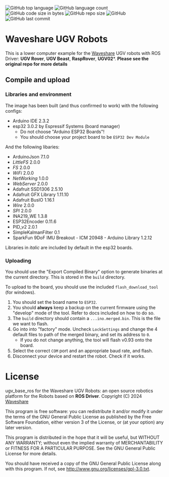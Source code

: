 ![GitHub top language](https://img.shields.io/github/languages/top/effectsmachine/ugv_base_ros) ![GitHub language count](https://img.shields.io/github/languages/count/effectsmachine/ugv_base_ros)
![GitHub code size in bytes](https://img.shields.io/github/languages/code-size/effectsmachine/ugv_base_ros)
![GitHub repo size](https://img.shields.io/github/repo-size/effectsmachine/ugv_base_ros) ![GitHub](https://img.shields.io/github/license/effectsmachine/ugv_base_ros) ![GitHub last commit](https://img.shields.io/github/last-commit/effectsmachine/ugv_base_ros)

# Waveshare UGV Robots
This is a lower computer example for the [Waveshare](https://www.waveshare.com/) UGV robots with ROS Driver: **UGV Rover**, **UGV Beast**, **RaspRover**, **UGV02**\*.
**Please see the original repo for more details**

## Compile and upload
### Libraries and environment
The image has been built (and thus confirmed to work) with the following configs:
* Arduino IDE 2.3.2
* esp32 3.0.2 by Espressif Systems (board manager)
    * Do not choose "Arduino ESP32 Boards"!
    * You should choose your project board to be `ESP32 Dev Module`

And the following libaries:
* ArduinoJson 7.1.0
* *LittleFS* 2.0.0
* *FS* 2.0.0
* *WiFi* 2.0.0
* *NetWorking* 1.0.0
* *WebServer* 2.0.0
* Adafruit SSD1306 2.5.10
* Adafruit GFX Library 1.11.10
* Adafruit BusIO 1.16.1
* *Wire* 2.0.0
* *SPI* 2.0.0
* INA219_WE 1.3.8
* ESP32Encoder 0.11.6
* PID_v2 2.0.1
* SimpleKalmanFilter 0.1
* SparkFun 9DoF IMU Breakout - ICM 20948 - Arduino Library 1.2.12

Libraries in *italic* are included by default in the esp32 boards.

### Uploading
You should use the "Export Compiled Binary" option to generate binaries at the current directory. This is stored in the `build` directory.

To upload to the board, you should use the included `flash_download_tool` (for windows).
1. You should set the board name to `ESP32`.
2. You should **always** keep a backup on the current firmware using the "develop" mode of the tool. Refer to docs included on how to do so.
3. The `build` directory should contain a `...ino.merged.bin`. This is the file we want to flash.
4. Go into into "factory" mode. Uncheck `LockSettings` and change the 4 default files to path of the merged binary, and set its address to `0`.
    * If you do not change anything, the tool will flash v0.93 onto the board.
5. Select the correct `COM` port and an appropriate baud rate, and flash.
6. Disconnect your device and restart the robot. Check if it works.

# License
ugv_base_ros for the Waveshare UGV Robots: an open source robotics platform for the Robots based on **ROS Driver**.
Copyright (C) 2024 [Waveshare](https://www.waveshare.com/)

This program is free software: you can redistribute it and/or modify
it under the terms of the GNU General Public License as published by
the Free Software Foundation, either version 3 of the License, or
(at your option) any later version.

This program is distributed in the hope that it will be useful,
but WITHOUT ANY WARRANTY; without even the implied warranty of
MERCHANTABILITY or FITNESS FOR A PARTICULAR PURPOSE.  See the
GNU General Public License for more details.

You should have received a copy of the GNU General Public License
along with this program.  If not, see <http://www.gnu.org/licenses/gpl-3.0.txt>.
